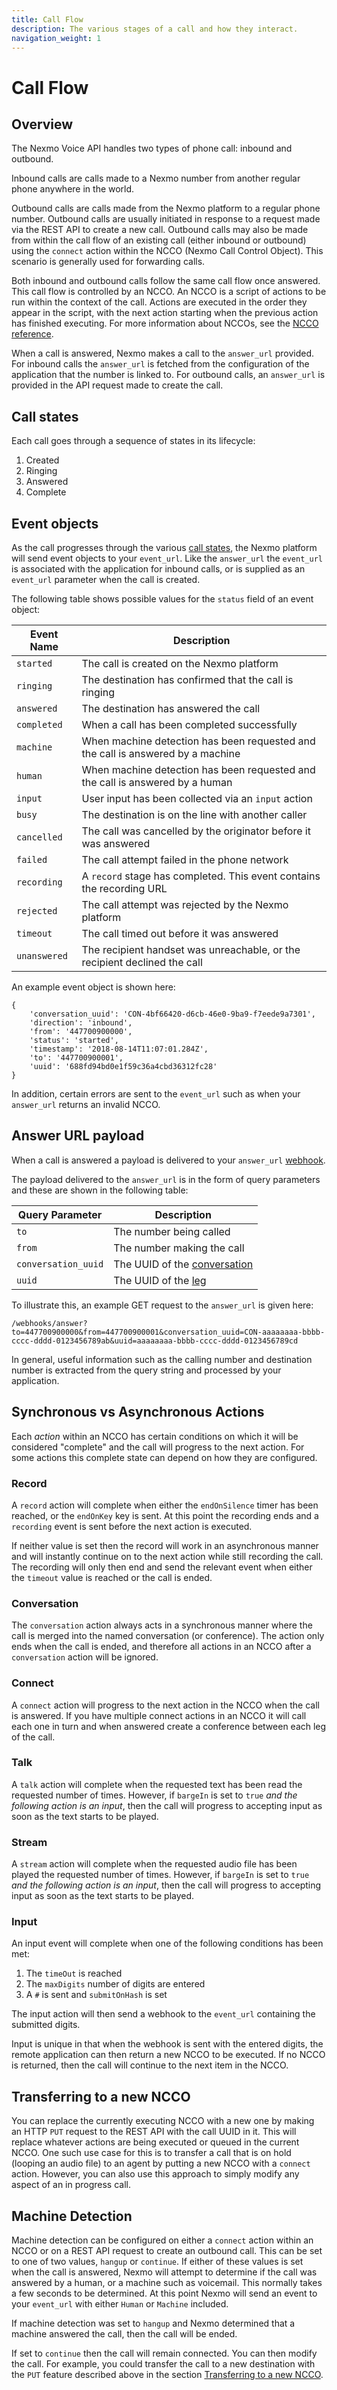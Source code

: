 ```yaml
---
title: Call Flow
description: The various stages of a call and how they interact.
navigation_weight: 1
---
```


# Call Flow

## Overview

The Nexmo Voice API handles two types of phone call: inbound and outbound.

Inbound calls are calls made to a Nexmo number from another regular phone anywhere in the world.

Outbound calls are calls made from the Nexmo platform to a regular phone number. Outbound calls are usually initiated in response to a request made via the REST API to create a new call. Outbound calls may also be made from within the call flow of an existing call (either inbound or outbound) using the `connect` action within the NCCO (Nexmo Call Control Object). This scenario is generally used for forwarding calls.

Both inbound and outbound calls follow the same call flow once answered. This call flow is controlled by an NCCO. An NCCO is a script of actions to be run within the context of the call. Actions are executed in the order they appear in the script, with the next action starting when the previous action has finished executing. For more information about NCCOs, see the [NCCO reference](/voice/voice-api/ncco-reference).

When a call is answered, Nexmo makes a call to the `answer_url` provided. For inbound calls the `answer_url` is fetched from the configuration of the application that the number is linked to. For outbound calls, an `answer_url` is provided in the API request made to create the call.

## Call states

Each call goes through a sequence of states in its lifecycle:

1. Created
2. Ringing
3. Answered
4. Complete

## Event objects

As the call progresses through the various [call states](#call-states), the Nexmo platform
will send event objects to your `event_url`. Like the `answer_url` the
`event_url` is associated with the application for inbound calls, or is
supplied as an `event_url` parameter when the call is created.

The following table shows possible values for the `status` field of an event object:

|Event Name | Description |
| --------- | ----------- |
| `started`    | The call is created on the Nexmo platform |
| `ringing`    | The destination has confirmed that the call is ringing |
| `answered`   | The destination has answered the call |
| `completed`    | When a call has been completed successfully |
| `machine`    | When machine detection has been requested and the call is answered by a machine|
| `human`      | When machine detection has been requested and the call is answered by a human|
| `input`  | User input has been collected via an `input` action |
| `busy`  | The destination is on the line with another caller |
| `cancelled`  | The call was cancelled by the originator before it was answered |
| `failed`     | The call attempt failed in the phone network |
| `recording`  | A `record` stage has completed. This event contains the recording URL |
| `rejected`   | The call attempt was rejected by the Nexmo platform |
| `timeout`    | The call timed out before it was answered|
| `unanswered` | The recipient handset was unreachable, or the recipient declined the call | 

An example event object is shown here:

```
{
    'conversation_uuid': 'CON-4bf66420-d6cb-46e0-9ba9-f7eede9a7301',
    'direction': 'inbound',
    'from': '447700900000',
    'status': 'started',
    'timestamp': '2018-08-14T11:07:01.284Z',
    'to': '447700900001',
    'uuid': '688fd94bd0e1f59c36a4cbd36312fc28'
}
```

In addition, certain errors are sent to the `event_url` such as when your `answer_url` returns an invalid NCCO.

## Answer URL payload

When a call is answered a payload is delivered to your `answer_url` [webhook](/concepts/guides/webhooks).

The payload delivered to the `answer_url` is in the form of query parameters and these are shown in the following table:

Query Parameter | Description
----|----
`to` | The number being called
`from` | The number making the call
`conversation_uuid` | The UUID of the [conversation](/voice/voice-api/guides/legs-conversations)
`uuid` | The UUID of the [leg](/voice/voice-api/guides/legs-conversations)

To illustrate this, an example GET request to the `answer_url` is given here:

```
/webhooks/answer?to=447700900000&from=447700900001&conversation_uuid=CON-aaaaaaaa-bbbb-cccc-dddd-0123456789ab&uuid=aaaaaaaa-bbbb-cccc-dddd-0123456789cd
```

In general, useful information such as the calling number and destination number is extracted from the query string and processed by your application.

## Synchronous vs Asynchronous Actions

Each *action* within an NCCO has certain conditions on which it will be considered "complete" and the call will progress to the next action. For some actions this complete state can depend on how they are configured.

### Record

A `record` action will complete when either the `endOnSilence` timer has been reached, or the `endOnKey` key is sent. At this point the recording ends and a `recording` event is sent before the next action is executed.

If neither value is set then the record will work in an asynchronous manner and will instantly continue on to the next action while still recording the call. The recording will only then end and send the relevant event when either the `timeout` value is reached or the call is ended.

### Conversation

The `conversation` action always acts in a synchronous manner where the call is merged into the named conversation (or conference). The action only ends when the call is ended, and therefore all actions in an NCCO after a `conversation` action will be ignored.

### Connect

A `connect` action will progress to the next action in the NCCO when the call is answered. If you have multiple connect actions in an NCCO it will call each one in turn and when answered create a conference between each leg of the call.


### Talk
A `talk` action will complete when the requested text has been read the requested number of times. However, if `bargeIn` is set to `true` _and the following action is an input_, then the call will progress to accepting input as soon as the text starts to be played.

### Stream

A `stream` action will complete when the requested audio file has been played the requested number of times. However, if `bargeIn` is set to `true` _and the following action is an input_, then the call will progress to accepting input as soon as the text starts to be played.

### Input

An input event will complete when one of the following conditions has been met:

1. The `timeOut` is reached
2. The `maxDigits` number of digits are entered
3. A `#` is sent and `submitOnHash` is set

The input action will then send a webhook to the `event_url` containing the submitted digits. 

Input is unique in that when the webhook is sent with the entered digits, the remote application can then return a new NCCO to be executed. If no NCCO is returned, then the call will continue to the next item in the NCCO.

## Transferring to a new NCCO

You can replace the currently executing NCCO with a new one by making an HTTP `PUT` request to the REST API with the call UUID in it. This will replace whatever actions are being executed or queued in the current NCCO. One such use case for this is to transfer a call that is on hold (looping an audio file) to an agent by putting a new NCCO with a `connect` action. However, you can also use this approach to simply modify any aspect of an in progress call.

## Machine Detection

Machine detection can be configured on either a `connect` action within an NCCO or on a REST API request to create an outbound call.  This can be set to one of two values, `hangup` or `continue`. If either of these values is set when the call is answered, Nexmo will attempt to determine if the call was answered by a human, or a machine such as voicemail. This normally takes a few seconds to be determined. At this point Nexmo will send an event to your `event_url` with either `Human` or `Machine` included.

If machine detection was set to `hangup` and Nexmo determined that a machine answered the call, then the call will be ended.

If set to `continue` then the call will remain connected. You can then modify the call. For example, you could transfer the call to a new destination with the `PUT` feature described above in the section [Transferring to a new NCCO](#transferring-to-a-new-ncco).
